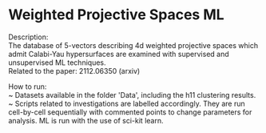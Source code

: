 # Weighted Projective Spaces ML
Description:  
The database of 5-vectors describing 4d weighted projective spaces which admit Calabi-Yau hypersurfaces are examined with supervised and unsupervised ML techniques.  
Related to the paper: 2112.06350 (arxiv)    
  
How to run:  
~ Datasets available in the folder 'Data', including the h11 clustering results.  
~ Scripts related to investigations are labelled accordingly. They are run cell-by-cell sequentially with commented points to change parameters for analysis. ML is run with the use of sci-kit learn.  
